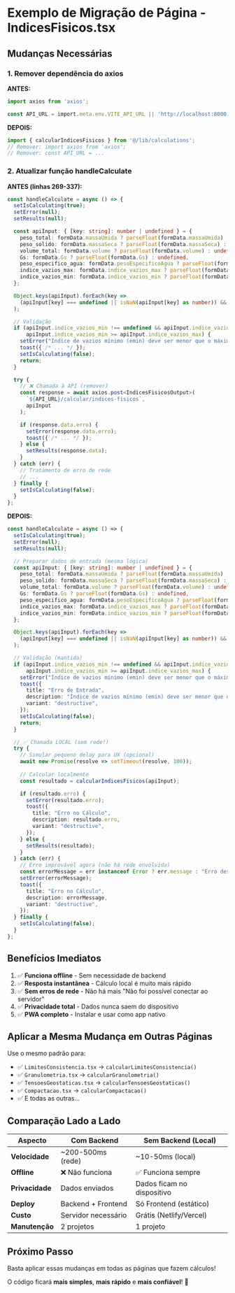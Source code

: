 # Exemplo de Migração de Página - IndicesFisicos.tsx

## Mudanças Necessárias

### 1. Remover dependência do axios

**ANTES:**
```typescript
import axios from 'axios';

const API_URL = import.meta.env.VITE_API_URL || 'http://localhost:8000';
```

**DEPOIS:**
```typescript
import { calcularIndicesFisicos } from '@/lib/calculations';
// Remover: import axios from 'axios';
// Remover: const API_URL = ...
```

### 2. Atualizar função handleCalculate

**ANTES (linhas 269-337):**
```typescript
const handleCalculate = async () => {
  setIsCalculating(true);
  setError(null);
  setResults(null);

  const apiInput: { [key: string]: number | undefined } = {
    peso_total: formData.massaUmida ? parseFloat(formData.massaUmida) : undefined,
    peso_solido: formData.massaSeca ? parseFloat(formData.massaSeca) : undefined,
    volume_total: formData.volume ? parseFloat(formData.volume) : undefined,
    Gs: formData.Gs ? parseFloat(formData.Gs) : undefined,
    peso_especifico_agua: formData.pesoEspecificoAgua ? parseFloat(formData.pesoEspecificoAgua) : 10.0,
    indice_vazios_max: formData.indice_vazios_max ? parseFloat(formData.indice_vazios_max) : undefined,
    indice_vazios_min: formData.indice_vazios_min ? parseFloat(formData.indice_vazios_min) : undefined,
  };

  Object.keys(apiInput).forEach(key => 
    (apiInput[key] === undefined || isNaN(apiInput[key] as number)) && delete apiInput[key]
  );

  // Validação
  if (apiInput.indice_vazios_min !== undefined && apiInput.indice_vazios_max !== undefined && 
      apiInput.indice_vazios_min >= apiInput.indice_vazios_max) {
    setError("Índice de vazios mínimo (emin) deve ser menor que o máximo (emax).");
    toast({ /* ... */ });
    setIsCalculating(false);
    return;
  }

  try {
    // ❌ Chamada à API (remover)
    const response = await axios.post<IndicesFisicosOutput>(
      `${API_URL}/calcular/indices-fisicos`, 
      apiInput
    );

    if (response.data.erro) {
      setError(response.data.erro);
      toast({ /* ... */ });
    } else {
      setResults(response.data);
    }
  } catch (err) {
    // Tratamento de erro de rede
    // ...
  } finally {
    setIsCalculating(false);
  }
};
```

**DEPOIS:**
```typescript
const handleCalculate = async () => {
  setIsCalculating(true);
  setError(null);
  setResults(null);

  // Preparar dados de entrada (mesma lógica)
  const apiInput: { [key: string]: number | undefined } = {
    peso_total: formData.massaUmida ? parseFloat(formData.massaUmida) : undefined,
    peso_solido: formData.massaSeca ? parseFloat(formData.massaSeca) : undefined,
    volume_total: formData.volume ? parseFloat(formData.volume) : undefined,
    Gs: formData.Gs ? parseFloat(formData.Gs) : undefined,
    peso_especifico_agua: formData.pesoEspecificoAgua ? parseFloat(formData.pesoEspecificoAgua) : 10.0,
    indice_vazios_max: formData.indice_vazios_max ? parseFloat(formData.indice_vazios_max) : undefined,
    indice_vazios_min: formData.indice_vazios_min ? parseFloat(formData.indice_vazios_min) : undefined,
  };

  Object.keys(apiInput).forEach(key => 
    (apiInput[key] === undefined || isNaN(apiInput[key] as number)) && delete apiInput[key]
  );

  // Validação (mantida)
  if (apiInput.indice_vazios_min !== undefined && apiInput.indice_vazios_max !== undefined && 
      apiInput.indice_vazios_min >= apiInput.indice_vazios_max) {
    setError("Índice de vazios mínimo (emin) deve ser menor que o máximo (emax).");
    toast({
      title: "Erro de Entrada",
      description: "Índice de vazios mínimo (emin) deve ser menor que o máximo (emax).",
      variant: "destructive",
    });
    setIsCalculating(false);
    return;
  }

  // ✅ Chamada LOCAL (sem rede!)
  try {
    // Simular pequeno delay para UX (opcional)
    await new Promise(resolve => setTimeout(resolve, 100));
    
    // Calcular localmente
    const resultado = calcularIndicesFisicos(apiInput);

    if (resultado.erro) {
      setError(resultado.erro);
      toast({
        title: "Erro no Cálculo",
        description: resultado.erro,
        variant: "destructive",
      });
    } else {
      setResults(resultado);
    }
  } catch (err) {
    // Erro improvável agora (não há rede envolvida)
    const errorMessage = err instanceof Error ? err.message : "Erro desconhecido no cálculo";
    setError(errorMessage);
    toast({
      title: "Erro no Cálculo",
      description: errorMessage,
      variant: "destructive",
    });
  } finally {
    setIsCalculating(false);
  }
};
```

## Benefícios Imediatos

1. ✅ **Funciona offline** - Sem necessidade de backend
2. ✅ **Resposta instantânea** - Cálculo local é muito mais rápido
3. ✅ **Sem erros de rede** - Não há mais "Não foi possível conectar ao servidor"
4. ✅ **Privacidade total** - Dados nunca saem do dispositivo
5. ✅ **PWA completo** - Instalar e usar como app nativo

## Aplicar a Mesma Mudança em Outras Páginas

Use o mesmo padrão para:
- ✅ `LimitesConsistencia.tsx` → `calcularLimitesConsistencia()`
- ✅ `Granulometria.tsx` → `calcularGranulometria()`
- ✅ `TensoesGeostaticas.tsx` → `calcularTensoesGeostaticas()`
- ✅ `Compactacao.tsx` → `calcularCompactacao()`
- ✅ E todas as outras...

## Comparação Lado a Lado

| Aspecto | Com Backend | Sem Backend (Local) |
|---------|-------------|---------------------|
| **Velocidade** | ~200-500ms (rede) | ~10-50ms (local) |
| **Offline** | ❌ Não funciona | ✅ Funciona sempre |
| **Privacidade** | Dados enviados | Dados ficam no dispositivo |
| **Deploy** | Backend + Frontend | Só Frontend (estático) |
| **Custo** | Servidor necessário | Grátis (Netlify/Vercel) |
| **Manutenção** | 2 projetos | 1 projeto |

## Próximo Passo

Basta aplicar essas mudanças em todas as páginas que fazem cálculos!

O código ficará **mais simples**, **mais rápido** e **mais confiável**! 🚀

